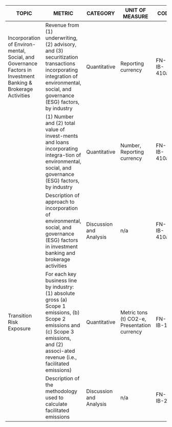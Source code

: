 | TOPIC | METRIC | CATEGORY | UNIT OF MEASURE | CODE |
|-------|--------|----------|-----------------|------|
| Incorporation of Environ-mental, Social, and Governance Factors in Investment Banking & Brokerage Activities | Revenue from (1) underwriting, (2) advisory, and (3) securitization transactions incorporating integration of environmental, social, and governance (ESG) factors, by industry | Quantitative | Reporting currency | FN-IB-410a.1 |
| | (1) Number and (2) total value of invest-ments and loans incorporating integra-tion of environmental, social, and governance (ESG) factors, by industry | Quantitative | Number, Reporting currency | FN-IB-410a.2 |
| | Description of approach to incorporation of environmental, social, and governance (ESG) factors in investment banking and brokerage activities | Discussion and Analysis | n/a | FN-IB-410a.3 |
| Transition Risk Exposure | For each key business line by industry: (1) absolute gross (a) Scope 1 emissions, (b) Scope 2 emissions and (c) Scope 3 emissions, and (2) associ-ated revenue (i.e., facilitated emissions) | Quantitative | Metric tons (t) CO2-e, Presentation currency | FN-IB-1 |
| | Description of the methodology used to calculate facilitated emissions | Discussion and Analysis | n/a | FN-IB-2 |